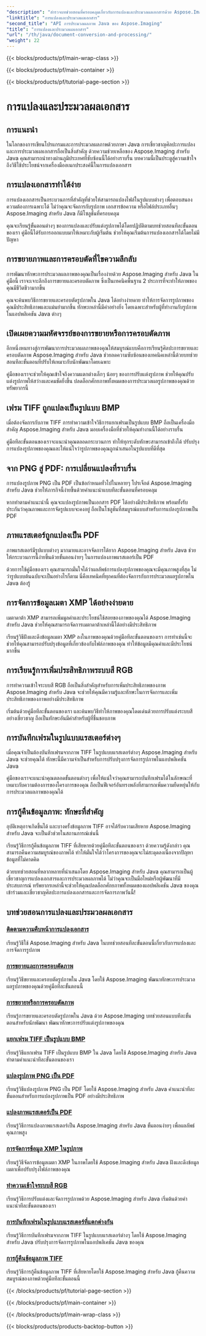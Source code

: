 ```yaml
---
"description": "สำรวจบทช่วยสอนที่ครอบคลุมเกี่ยวกับการแปลงและประมวลผลเอกสารด้วย Aspose.Imaging Java เชี่ยวชาญการจัดการและการแปลงรูปภาพด้วยบทช่วยสอนเหล่านี้"
"linktitle": "การแปลงและประมวลผลเอกสาร"
"second_title": "API การประมวลผลภาพ Java ของ Aspose.Imaging"
"title": "การแปลงและประมวลผลเอกสาร"
"url": "/th/java/document-conversion-and-processing/"
"weight": 22
---
```


{{< blocks/products/pf/main-wrap-class >}}

{{< blocks/products/pf/main-container >}}

{{< blocks/products/pf/tutorial-page-section >}}

# การแปลงและประมวลผลเอกสาร


## การแนะนำ

ในโลกของการเขียนโปรแกรมและการประมวลผลภาพด้วยภาษา Java การเชี่ยวชาญศิลปะการแปลงและการประมวลผลเอกสารถือเป็นสิ่งสำคัญ ด้วยความช่วยเหลือของ Aspose.Imaging สำหรับ Java คุณสามารถนำทางผ่านภูมิประเทศที่ซับซ้อนนี้ได้อย่างราบรื่น บทความนี้เป็นประตูสู่ความเข้าใจถึงวิธีใช้ประโยชน์จากเครื่องมืออเนกประสงค์นี้ในการแปลงเอกสาร

## การแปลงเอกสารทำได้ง่าย

การแปลงเอกสารเป็นกระบวนการที่สำคัญที่ช่วยให้สามารถแปลงไฟล์ในรูปแบบต่างๆ เพื่อตอบสนองความต้องการเฉพาะได้ ไม่ว่าคุณจะจัดการกับรูปภาพ เอกสารข้อความ หรือไฟล์ประเภทอื่นๆ Aspose.Imaging สำหรับ Java ก็มีโซลูชันที่ครอบคลุม

คุณจะเรียนรู้ขั้นตอนต่างๆ ของการแปลงและปรับแต่งรูปภาพได้โดยปฏิบัติตามบทช่วยสอนทีละขั้นตอนของเรา คู่มือนี้ได้รับการออกแบบมาให้เหมาะกับผู้เริ่มต้น ช่วยให้คุณเริ่มต้นการแปลงเอกสารได้โดยไม่มีปัญหา

## การขยายภาพและการครอบตัดที่ไขความลึกลับ

การพัฒนาทักษะการประมวลผลภาพของคุณเป็นเรื่องง่ายด้วย Aspose.Imaging สำหรับ Java ในคู่มือนี้ เราจะเจาะลึกถึงการขยายและครอบตัดภาพ ซึ่งเป็นเทคนิคพื้นฐาน 2 ประการที่จะทำให้ภาพของคุณมีชีวิตชีวามากขึ้น

คุณจะค้นพบวิธีการขยายและครอบตัดรูปภาพใน Java ได้อย่างง่ายดาย ทำให้การจัดการรูปภาพของคุณมีประสิทธิภาพและแม่นยำมากขึ้น ทักษะเหล่านี้มีค่าอย่างยิ่ง โดยเฉพาะสำหรับผู้ที่ทำงานกับรูปภาพในแอปพลิเคชัน Java ต่างๆ

## เปิดเผยความมหัศจรรย์ของการขยายหรือการครอบตัดภาพ

อีกหนึ่งหนทางสู่การพัฒนาการประมวลผลภาพของคุณให้สมบูรณ์แบบคือการเรียนรู้ศิลปะการขยายและครอบตัดภาพ Aspose.Imaging สำหรับ Java ช่วยลดความซับซ้อนของเทคนิคเหล่านี้ด้วยบทช่วยสอนทีละขั้นตอนที่ปรับให้เหมาะกับนักพัฒนาโดยเฉพาะ

คู่มือของเราจะช่วยให้คุณเข้าใจถึงความแตกต่างเล็กๆ น้อยๆ ของการปรับแต่งรูปภาพ ช่วยให้คุณปรับแต่งรูปภาพให้สว่างและคมชัดยิ่งขึ้น ปลดล็อกศักยภาพทั้งหมดของการประมวลผลรูปภาพของคุณด้วยทรัพยากรนี้

## เฟรม TIFF ถูกแปลงเป็นรูปแบบ BMP

เมื่อต้องจัดการกับภาพ TIFF การทำความเข้าใจวิธีการแยกเฟรมเป็นรูปแบบ BMP ถือเป็นเครื่องมือสำคัญ Aspose.Imaging สำหรับ Java มอบเครื่องมือที่ช่วยให้คุณทำงานนี้ได้อย่างราบรื่น

คู่มือทีละขั้นตอนของเราจะแนะนำคุณตลอดกระบวนการ ทำให้ทุกระดับทักษะสามารถเข้าถึงได้ ปรับปรุงการแปลงรูปภาพของคุณและให้แน่ใจว่ารูปภาพของคุณถูกนำเสนอในรูปแบบที่ดีที่สุด

## จาก PNG สู่ PDF: การเปลี่ยนแปลงที่ราบรื่น

การแปลงรูปภาพ PNG เป็น PDF เป็นข้อกำหนดทั่วไปในหลายๆ โปรเจ็กต์ Aspose.Imaging สำหรับ Java ช่วยให้ภารกิจนี้ง่ายขึ้นด้วยคำแนะนำแบบทีละขั้นตอนที่ครอบคลุม

หากทำตามคำแนะนำนี้ คุณจะแปลงรูปภาพเป็นเอกสาร PDF ได้อย่างมีประสิทธิภาพ พร้อมทั้งรับประกันว่าคุณภาพและการจัดรูปแบบจะคงอยู่ ถือเป็นโซลูชันที่สมบูรณ์แบบสำหรับการแปลงรูปภาพเป็น PDF

## ภาพแรสเตอร์ถูกแปลงเป็น PDF

ภาพแรสเตอร์มีรูปแบบต่างๆ มากมายและอาจจัดการได้ยาก Aspose.Imaging สำหรับ Java ช่วยให้กระบวนการนี้ง่ายขึ้นด้วยขั้นตอนง่ายๆ ในการแปลงภาพแรสเตอร์เป็น PDF

ด้วยการใช้คู่มือของเรา คุณสามารถมั่นใจได้ว่าผลลัพธ์การแปลงรูปภาพของคุณจะมีคุณภาพสูงที่สุด ไม่ว่ารูปแบบต้นฉบับจะเป็นอย่างไรก็ตาม นี่คือเทคนิคที่ทุกคนที่ต้องจัดการกับการประมวลผลรูปภาพใน Java ต้องรู้

## การจัดการข้อมูลเมตา XMP ได้อย่างง่ายดาย

เมตาดาต้า XMP สามารถเพิ่มมูลค่าและประโยชน์ใช้สอยของภาพของคุณได้ Aspose.Imaging สำหรับ Java ช่วยให้คุณสามารถจัดการเมตาดาต้าเหล่านี้ได้อย่างมีประสิทธิภาพ

เรียนรู้วิธีฝังและดึงข้อมูลเมตา XMP ลงในภาพของคุณด้วยคู่มือทีละขั้นตอนของเรา การทำเช่นนี้จะช่วยให้คุณสามารถปรับปรุงข้อมูลที่เกี่ยวข้องกับไฟล์ภาพของคุณ ทำให้ข้อมูลมีคุณค่าและมีประโยชน์มากขึ้น

## การเรียนรู้การเพิ่มประสิทธิภาพระบบสี RGB

การทำความเข้าใจระบบสี RGB ถือเป็นสิ่งสำคัญสำหรับการเพิ่มประสิทธิภาพของภาพ Aspose.Imaging สำหรับ Java จะช่วยให้คุณมีความรู้และทักษะในการจัดการและเพิ่มประสิทธิภาพของภาพอย่างมีประสิทธิภาพ

เริ่มต้นด้วยคู่มือทีละขั้นตอนของเรา และค้นพบวิธีทำให้ภาพของคุณโดดเด่นด้วยการปรับแต่งระบบสีอย่างเชี่ยวชาญ ถือเป็นทักษะอันมีค่าสำหรับผู้ที่ชื่นชอบภาพ

## การบันทึกเฟรมในรูปแบบแรสเตอร์ต่างๆ

เมื่อคุณจำเป็นต้องบันทึกเฟรมจากภาพ TIFF ในรูปแบบแรสเตอร์ต่างๆ Aspose.Imaging สำหรับ Java จะช่วยคุณได้ ทักษะนี้มีความจำเป็นสำหรับการปรับปรุงการจัดการรูปภาพในแอปพลิเคชัน Java

คู่มือของเราจะแนะนำคุณตลอดขั้นตอนต่างๆ เพื่อให้แน่ใจว่าคุณสามารถบันทึกเฟรมได้ในลักษณะที่เหมาะกับความต้องการของโครงการของคุณ ถือเป็นฟีเจอร์อันทรงพลังที่สามารถเพิ่มความยืดหยุ่นให้กับการประมวลผลภาพของคุณได้

## การกู้คืนข้อมูลภาพ: ทักษะที่สำคัญ

อุบัติเหตุอาจเกิดขึ้นได้ และบางครั้งข้อมูลภาพ TIFF อาจได้รับความเสียหาย Aspose.Imaging สำหรับ Java จะเป็นตัวช่วยในสถานการณ์เช่นนี้

เรียนรู้วิธีการกู้คืนข้อมูลภาพ TIFF ที่เสียหายด้วยคู่มือทีละขั้นตอนของเรา ด้วยความรู้ดังกล่าว คุณสามารถคืนความสมบูรณ์ของภาพได้ ทำให้มั่นใจได้ว่าโครงการของคุณจะไม่สะดุดลงเนื่องจากปัญหาข้อมูลที่ไม่คาดคิด

ด้วยบทช่วยสอนที่หลากหลายที่นำเสนอโดย Aspose.Imaging สำหรับ Java คุณสามารถเป็นผู้เชี่ยวชาญการแปลงเอกสารและการประมวลผลภาพได้ ไม่ว่าคุณจะเป็นมือใหม่หรือผู้พัฒนาที่มีประสบการณ์ ทรัพยากรเหล่านี้จะช่วยให้คุณปลดล็อกศักยภาพทั้งหมดของแอปพลิเคชัน Java ของคุณ เข้าร่วมและเชี่ยวชาญศิลปะการแปลงเอกสารและการจัดการภาพวันนี้!
## บทช่วยสอนการแปลงและประมวลผลเอกสาร
### [ติดตามความคืบหน้าการแปลงเอกสาร](./monitor-document-conversion-progress/)
เรียนรู้วิธีใช้ Aspose.Imaging สำหรับ Java ในบทช่วยสอนทีละขั้นตอนนี้เกี่ยวกับการแปลงและการจัดการรูปภาพ
### [การขยายและการครอบตัดภาพ](./image-expansion-and-cropping/)
เรียนรู้วิธีขยายและครอบตัดรูปภาพใน Java โดยใช้ Aspose.Imaging พัฒนาทักษะการประมวลผลรูปภาพของคุณด้วยคู่มือทีละขั้นตอนนี้
### [การขยายหรือการครอบตัดภาพ](./image-expansion-or-cropping/)
เรียนรู้การขยายและครอบตัดรูปภาพใน Java ด้วย Aspose.Imaging บทช่วยสอนแบบทีละขั้นตอนสำหรับนักพัฒนา พัฒนาทักษะการปรับแต่งรูปภาพของคุณ
### [แยกเฟรม TIFF เป็นรูปแบบ BMP](./extract-tiff-frames-to-bmp-format/)
เรียนรู้วิธีแยกเฟรม TIFF เป็นรูปแบบ BMP ใน Java โดยใช้ Aspose.Imaging สำหรับ Java ทำตามคำแนะนำทีละขั้นตอนของเรา
### [แปลงรูปภาพ PNG เป็น PDF](./convert-png-images-to-pdf/)
เรียนรู้วิธีแปลงรูปภาพ PNG เป็น PDF โดยใช้ Aspose.Imaging สำหรับ Java คำแนะนำทีละขั้นตอนสำหรับการแปลงรูปภาพเป็น PDF อย่างมีประสิทธิภาพ
### [แปลงภาพแรสเตอร์เป็น PDF](./convert-raster-images-to-pdf/)
เรียนรู้วิธีการแปลงภาพแรสเตอร์เป็น Aspose.Imaging สำหรับ Java ขั้นตอนง่ายๆ เพื่อผลลัพธ์คุณภาพสูง
### [การจัดการข้อมูล XMP ในรูปภาพ](./xmp-data-handling-in-images/)
เรียนรู้วิธีจัดการข้อมูลเมตา XMP ในภาพโดยใช้ Aspose.Imaging สำหรับ Java ฝังและดึงข้อมูลเมตาเพื่อปรับปรุงไฟล์ภาพของคุณ
### [ทำความเข้าใจระบบสี RGB](./understanding-rgb-color-system/)
เรียนรู้วิธีการปรับแต่งและจัดการรูปภาพด้วย Aspose.Imaging สำหรับ Java เริ่มต้นด้วยคำแนะนำทีละขั้นตอนของเรา
### [การบันทึกเฟรมในรูปแบบแรสเตอร์ที่แตกต่างกัน](./frame-saving-in-different-raster-formats/)
เรียนรู้วิธีการบันทึกเฟรมจากภาพ TIFF ในรูปแบบแรสเตอร์ต่างๆ โดยใช้ Aspose.Imaging สำหรับ Java ปรับปรุงการจัดการรูปภาพในแอปพลิเคชัน Java ของคุณ
### [การกู้คืนข้อมูลภาพ TIFF](./recovering-tiff-image-data/)
เรียนรู้วิธีการกู้คืนข้อมูลภาพ TIFF ที่เสียหายโดยใช้ Aspose.Imaging สำหรับ Java กู้คืนความสมบูรณ์ของภาพด้วยคู่มือทีละขั้นตอนนี้

{{< /blocks/products/pf/tutorial-page-section >}}

{{< /blocks/products/pf/main-container >}}

{{< /blocks/products/pf/main-wrap-class >}}

{{< blocks/products/products-backtop-button >}}